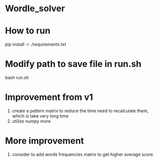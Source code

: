 # Wordle_solver

# How to run

pip install -r ./requirements.txt 

# Modify path to save file in run.sh
bash run.sh

# Improvement from v1
1. create a pattern matrix to reduce the time need to recalculate them, which is take very long time
2. utilize numpy more

# More improvement
1. consider to add words frequencies matrix to get higher average score
